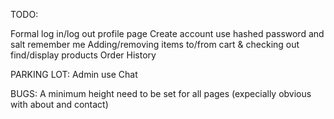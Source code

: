 ﻿TODO:

Formal log in/log out
profile page
Create account
  use hashed password and salt
  remember me
Adding/removing items to/from cart & checking out
find/display products
Order History

PARKING LOT:
Admin use
Chat

BUGS:
A minimum height need to be set for all pages (expecially obvious with about and contact)


